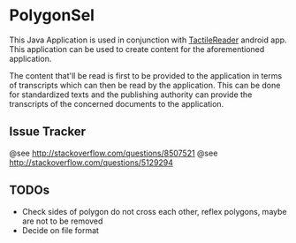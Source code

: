 # PolygonSel

This Java Application is used in conjunction with [TactileReader](https://github.com/nikhilaii93/TactileReader) android app. This application can be used to create content for the aforementioned application.

The content that'll be read is first to be provided to the application in terms of transcripts which can then be read by the application. This can be done for standardized texts and the publishing authority can provide the transcripts of the concerned documents to the application.


## Issue Tracker
 @see http://stackoverflow.com/questions/8507521
 @see http://stackoverflow.com/questions/5129294

## TODOs
 - Check sides of polygon do not cross each other, reflex polygons, maybe are not to be removed
 - Decide on file format
